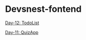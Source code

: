 # Devsnest-fontend
<a href="https://bivas-biswas.github.io/Devsnest-fontend-Course/day-12/day12.html" target="_blank"><p>Day-12: TodoList</p></a>
<a href="https://bivas-biswas.github.io/Devsnest-fontend-Course/day-11/day11.html" target="_blank"><p>Day-11: QuizApp</p></a>
